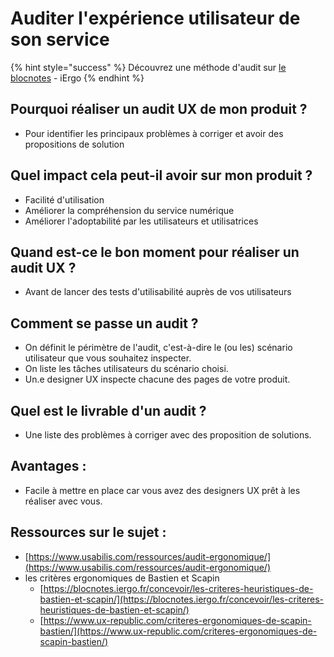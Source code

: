 # Auditer l'expérience utilisateur de son service

{% hint style="success" %}
Découvrez une méthode d'audit sur [le blocnotes](https://blocnotes.iergo.fr/concevoir/les-outils/une-methode-nouvelle-dinspection-des-ihm-a-ma-facon/) - iErgo
{% endhint %}

## Pourquoi réaliser un audit UX de mon produit ?

* Pour identifier les principaux problèmes à corriger et avoir des propositions de solution

## Quel impact cela peut-il avoir sur mon produit ?

* Facilité d'utilisation
* Améliorer la compréhension du service numérique
* Améliorer l'adoptabilité par les utilisateurs et utilisatrices

## Quand est-ce le bon moment pour réaliser un audit UX ?

* Avant de lancer des tests d'utilisabilité auprès de vos utilisateurs

## Comment se passe un audit ?

* On définit le périmètre de l'audit, c'est-à-dire le \(ou les\) scénario utilisateur que vous souhaitez inspecter.
* On liste les tâches utilisateurs du scénario choisi.
* Un.e designer UX inspecte chacune des pages de votre produit.

## Quel est le livrable d'un audit ?

* Une liste des problèmes à corriger avec des proposition de solutions.

## Avantages :

* Facile à mettre en place car vous avez des designers UX prêt à les réaliser avec vous.

## Ressources sur le sujet :

* [https://www.usabilis.com/ressources/audit-ergonomique/](https://www.usabilis.com/ressources/audit-ergonomique/)
* les critères ergonomiques de Bastien et Scapin
  * [https://blocnotes.iergo.fr/concevoir/les-criteres-heuristiques-de-bastien-et-scapin/](https://blocnotes.iergo.fr/concevoir/les-criteres-heuristiques-de-bastien-et-scapin/)
  * [https://www.ux-republic.com/criteres-ergonomiques-de-scapin-bastien/](https://www.ux-republic.com/criteres-ergonomiques-de-scapin-bastien/)

